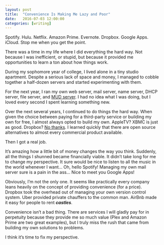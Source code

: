 ```yaml
---
layout: post
title:  "Convenience Is Making Me Lazy and Poor"
date:   2016-07-03 12:00:00
categories: [writing]
---
```

Spotify. Hulu. Netflix. Amazon Prime. Evernote. Dropbox. Google Apps. iCloud. Stop me when you get the point.

There was a time in my life where I did everything the hard way. Not because I was inefficient, or stupid, but because it provided me opportunities to learn a ton about how things work.

During my sophomore year of college, I lived alone in a tiny studio apartment. Despite a serious lack of space and money, I managed to cobble together a half-dozen servers and started experimenting with them.

For the next year, I ran my own web server, mail server, name server, DHCP server, file server, and [MUD server](https://en.wikipedia.org/wiki/MUD). I had no idea what I was doing, but I loved every second I spent learning something new.

Over the next several years, I continued to do things the hard way. When given the choice between paying for a third-party service or building my own for free, I almost always opted to build my own. AppleTV? XBMC is just as good. Dropbox? [No thanks](http://fak3r.com/2009/09/14/howto-build-your-own-open-source-dropbox-clone/). I learned quickly that there are open source alternatives to almost every commercial product available.

Then I got a real job.

It’s amazing how a little bit of money changes the way you think. Suddenly, all the things I shunned became financially viable. It didn’t take long for me to change my perspective. It sure would be nice to listen to all the music in the world whenever I want… Oh, hello Spotify! Managing my own mail server sure is a pain in the ass… Nice to meet you Google Apps!

Obviously, I’m not the only one. It seems like practically every company leans heavily on the concept of providing convenience (for a price). Dropbox took the overhead out of managing your own version control system. Uber provided private chauffers to the common man. AirBnb made it easy for people to rent **_castles_**.

Convenience isn’t a bad thing. There are services I will gladly pay for in perpetuity because they provide me so much value (Plex and Amazon Prime are two great examples), but I truly miss the rush that came from building my own solutions to problems.

I think it’s time to fix my perspective.
